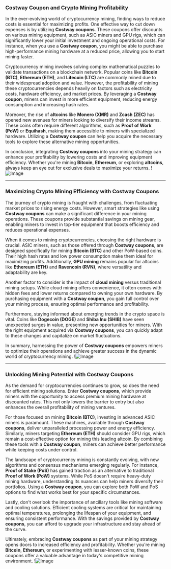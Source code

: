 ### Costway Coupon and Crypto Mining Profitability

In the ever-evolving world of cryptocurrency mining, finding ways to reduce costs is essential for maximizing profits. One effective way to cut down expenses is by utilizing **Costway coupons**. These coupons offer discounts on various mining equipment, such as ASIC miners and GPU rigs, which can significantly lower your initial investment and ongoing operational costs. For instance, when you use a **Costway coupon**, you might be able to purchase high-performance mining hardware at a reduced price, allowing you to start mining faster.

Cryptocurrency mining involves solving complex mathematical puzzles to validate transactions on a blockchain network. Popular coins like **Bitcoin (BTC)**, **Ethereum (ETH)**, and **Litecoin (LTC)** are commonly mined due to their widespread adoption and value. However, the profitability of mining these cryptocurrencies depends heavily on factors such as electricity costs, hardware efficiency, and market prices. By leveraging a **Costway coupon**, miners can invest in more efficient equipment, reducing energy consumption and increasing hash rates.

Moreover, the rise of **altcoins** like **Monero (XMR)** and **Zcash (ZEC)** has opened new avenues for miners looking to diversify their income streams. These coins often require different algorithms, such as **Proof of Work (PoW)** or **Equihash**, making them accessible to miners with specialized hardware. Utilizing a **Costway coupon** can help you acquire the necessary tools to explore these alternative mining opportunities.

In conclusion, integrating **Costway coupons** into your mining strategy can enhance your profitability by lowering costs and improving equipment efficiency. Whether you're mining **Bitcoin**, **Ethereum**, or exploring **altcoins**, always keep an eye out for exclusive deals to maximize your returns. !![Image](https://github.com/user-attachments/assets/057c907c-805e-4310-a052-f5031067f3de)

---

### Maximizing Crypto Mining Efficiency with Costway Coupons

The journey of crypto mining is fraught with challenges, from fluctuating market prices to rising energy costs. However, smart strategies like using **Costway coupons** can make a significant difference in your mining operations. These coupons provide substantial savings on mining gear, enabling miners to invest in top-tier equipment that boosts efficiency and reduces operational expenses.

When it comes to mining cryptocurrencies, choosing the right hardware is crucial. ASIC miners, such as those offered through **Costway coupons**, are designed specifically for mining **Bitcoin (BTC)** and other PoW-based coins. Their high hash rates and low power consumption make them ideal for maximizing profits. Additionally, **GPU mining** remains popular for altcoins like **Ethereum (ETH)** and **Ravencoin (RVN)**, where versatility and adaptability are key.

Another factor to consider is the impact of **cloud mining** versus traditional mining setups. While cloud mining offers convenience, it often comes with hidden fees and lower returns compared to owning your own hardware. By purchasing equipment with a **Costway coupon**, you gain full control over your mining process, ensuring optimal performance and profitability.

Furthermore, staying informed about emerging trends in the crypto space is vital. Coins like **Dogecoin (DOGE)** and **Shiba Inu (SHIB)** have seen unexpected surges in value, presenting new opportunities for miners. With the right equipment acquired via **Costway coupons**, you can quickly adapt to these changes and capitalize on market fluctuations.

In summary, harnessing the power of **Costway coupons** empowers miners to optimize their operations and achieve greater success in the dynamic world of cryptocurrency mining. !![Image](https://github.com/user-attachments/assets/057c907c-805e-4310-a052-f5031067f3de)

--- 

### Unlocking Mining Potential with Costway Coupons

As the demand for cryptocurrencies continues to grow, so does the need for efficient mining solutions. Enter **Costway coupons**, which provide miners with the opportunity to access premium mining hardware at discounted rates. This not only lowers the barrier to entry but also enhances the overall profitability of mining ventures.

For those focused on mining **Bitcoin (BTC)**, investing in advanced ASIC miners is paramount. These machines, available through **Costway coupons**, deliver unparalleled processing power and energy efficiency. Similarly, miners targeting **Ethereum (ETH)** should consider GPU rigs, which remain a cost-effective option for mining this leading altcoin. By combining these tools with a **Costway coupon**, miners can achieve better performance while keeping costs under control.

The landscape of cryptocurrency mining is constantly evolving, with new algorithms and consensus mechanisms emerging regularly. For instance, **Proof of Stake (PoS)** has gained traction as an alternative to traditional **Proof of Work (PoW)** systems. While PoS doesn't require heavy-duty mining hardware, understanding its nuances can help miners diversify their portfolios. Using a **Costway coupon**, you can explore both PoW and PoS options to find what works best for your specific circumstances.

Lastly, don't overlook the importance of ancillary tools like mining software and cooling solutions. Efficient cooling systems are critical for maintaining optimal temperatures, prolonging the lifespan of your equipment, and ensuring consistent performance. With the savings provided by **Costway coupons**, you can afford to upgrade your infrastructure and stay ahead of the curve.

Ultimately, embracing **Costway coupons** as part of your mining strategy opens doors to increased efficiency and profitability. Whether you're mining **Bitcoin**, **Ethereum**, or experimenting with lesser-known coins, these coupons offer a valuable advantage in today's competitive mining environment. !![Image](https://github.com/user-attachments/assets/057c907c-805e-4310-a052-f5031067f3de)